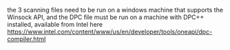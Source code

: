 the 3 scanning files need to be run on a windows machine that supports the Winsock API, and the DPC file must be run on a machine with DPC++ installed, available from Intel here https://www.intel.com/content/www/us/en/developer/tools/oneapi/dpc-compiler.html

